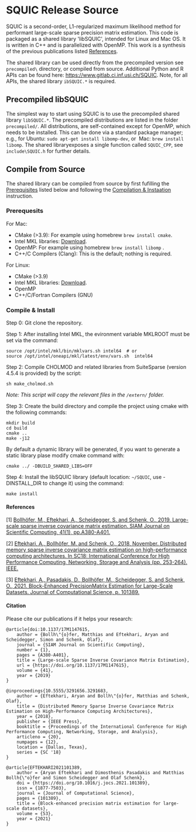 # SQUIC Release Source
SQUIC is a second-order, L1-regularized maximum likelihood method for performant large-scale sparse precision matrix estimation. This code is packaged as a shared library 'libSQUIC', intended for Linux and Mac OS. It is written in C++ and is parallelized with OpenMP. This work is a synthesis of the previous publications listed [References](#References).

The shared library can be used directly from the precompiled version see ``precompiled\`` directory, or compiled from source. Additional Python and R APIs can be found here: https://www.gitlab.ci.inf.usi.ch/SQUIC. Note, for all APIs, the shared library ``ibSQUIC.*`` is required.

## Precompiled libSQUIC
The simplest way to start using SQUIC is to use the precompiled shared library ``libSQUIC.*``. The precompiled distributions are listed in the folder ``precompiled/``. All distributions, are self-contained except for OpenMP, which needs to be installed. This can be done via a standard package manager; e.g., for Ubuntu: ``sudo apt-get install libomp-dev``, or  Mac: ``brew install libomp``. The shared libraryexposes a single function called ``SQUIC_CPP``, see ``include\SQUIC.h`` for further details. 

## Compile from Source
The shared library can be compiled from source by first fufilling the [Prerequisites](#Prerequisites) listed below and following the [Compilation & Instaation](#Compile&Install) instruction. 

### Prerequesits

For Mac:
- CMake (>3.9): For example using homebrew ``brew install cmake``.
- Intel MKL libraries: [Download](https://software.intel.com/content/www/us/en/develop/tools/oneapi/base-toolkit/download.html?operatingsystem=mac&distributions=webdownload&options=online).
- OpenMP: For example using homebrew ``brew install libomp`` .
- C++/C Compilers (Clang): This is the default; nothing is required.

For Linux:
- CMake (>3.9)
- Intel MKL libraries: [Download](https://software.intel.com/content/www/us/en/develop/tools/oneapi/base-toolkit/download.html?operatingsystem=linux&distributions=webdownload&options=online).
- OpenMP 
- C++/C/Fortran Compilers (GNU)


### Compile & Install

Step 0: Git clone the repository.

Step 1: After installing Intel MKL, the evironment variable MKLROOT must be set via the command:
```angular2
source /opt/intel/mkl/bin/mklvars.sh intel64  # or 
source /opt/intel/oneapi/mkl/latest/env/vars.sh  intel64
```
Step 2: Compile CHOLMOD and related libraries from SuiteSparse (version 4.5.4 is provided) by the script:
	
```angular2
sh make_cholmod.sh 
```
_Note: This script will copy the relevant files in the ``/extern/`` folder._

Step 3: Create the build directory and compile the project using cmake with the following commands:  
```angular2
mkdir build
cd build
cmake ..
make -j12
```
By default a dynamic library will be generated, if you want to generate a static library plase modify
cmake command with:
```aungular2
cmake ../ -DBUILD_SHARED_LIBS=OFF
```
Step 4: Install the libSQUIC library (default location: ``~/SQUIC``, use -DINSTALL_DIR to change it)
using the command:

```angular2
make install 
```

#### References

[1] [Bollhöfer, M., Eftekhari, A., Scheidegger, S. and Schenk, O., 2019. Large-scale sparse inverse covariance matrix estimation. SIAM Journal on Scientific Computing, 41(1), pp.A380-A401.](https://epubs.siam.org/doi/abs/10.1137/17M1147615)

[2] [Eftekhari, A., Bollhöfer, M. and Schenk, O., 2018, November. Distributed memory sparse inverse covariance matrix estimation on high-performance computing architectures. In SC18: International Conference for High Performance Computing, Networking, Storage and Analysis (pp. 253-264). IEEE.](https://dl.acm.org/doi/10.5555/3291656.3291683)

[3] [Eftekhari, A., Pasadakis, D., Bollhöfer, M., Scheidegger, S. and Schenk, O., 2021. Block-Enhanced PrecisionMatrix Estimation for Large-Scale Datasets. Journal of Computational Science, p. 101389.](https://www.sciencedirect.com/science/article/pii/S1877750321000776)


#### Citation
Please cite our publications if it helps your research:

```
@article{doi:10.1137/17M1147615,
	author = {Bollh\"{o}fer, Matthias and Eftekhari, Aryan and Scheidegger, Simon and Schenk, Olaf},
	journal = {SIAM Journal on Scientific Computing},
	number = {1},
	pages = {A380-A401},
	title = {Large-scale Sparse Inverse Covariance Matrix Estimation},
	url = {https://doi.org/10.1137/17M1147615},
	volume = {41},
	year = {2019}
}

@inproceedings{10.5555/3291656.3291683,
    author = {Eftekhari, Aryan and Bollh\"{o}fer, Matthias and Schenk, Olaf},
    title = {Distributed Memory Sparse Inverse Covariance Matrix Estimation on High-Performance Computing Architectures},
    year = {2018},
    publisher = {IEEE Press},
    booktitle = {Proceedings of the International Conference for High Performance Computing, Networking, Storage, and Analysis},
    articleno = {20},
    numpages = {12},
    location = {Dallas, Texas},
    series = {SC '18}
}

@article{EFTEKHARI2021101389,
	author = {Aryan Eftekhari and Dimosthenis Pasadakis and Matthias Bollh{\"o}fer and Simon Scheidegger and Olaf Schenk},
	doi = {https://doi.org/10.1016/j.jocs.2021.101389},
	issn = {1877-7503},
	journal = {Journal of Computational Science},
	pages = {101389},
	title = {Block-enhanced precision matrix estimation for large-scale datasets},
	volume = {53},
	year = {2021}
}
```


